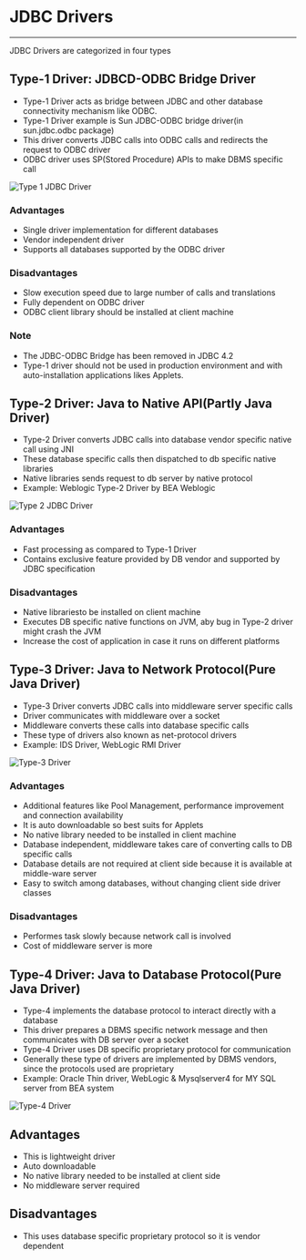 # JDBC Drivers
---
JDBC Drivers are categorized in four types

## Type-1 Driver: JDBCD-ODBC Bridge Driver
- Type-1 Driver acts as bridge between JDBC and other database connectivity mechanism like ODBC.
- Type-1 Driver example is Sun JDBC-ODBC bridge driver(in sun.jdbc.odbc package)
- This driver converts JDBC calls into ODBC calls and redirects the request to ODBC driver
- ODBC driver uses SP(Stored Procedure) APIs to make DBMS specific call

![Type 1 JDBC Driver](https://docs.google.com/drawings/d/1Le9ajun9PPHVF1b8fN1DZkGWF_xT-h_N2MExlDJDto0/export/png)

### Advantages
- Single driver implementation for different databases
- Vendor independent driver
- Supports all databases supported by the ODBC driver

### Disadvantages
- Slow execution speed due to large number of calls and translations
- Fully dependent on ODBC driver
- ODBC client library should be installed at client machine

### Note
- The JDBC-ODBC Bridge has been removed in JDBC 4.2
- Type-1 driver should not be used in production environment and with auto-installation applications likes Applets.

## Type-2 Driver: Java to Native API(Partly Java Driver)
- Type-2 Driver converts JDBC calls into database vendor specific native call using JNI
- These database specific calls then dispatched to db specific native libraries
- Native libraries sends request to db server by native protocol
- Example: Weblogic Type-2 Driver by BEA Weblogic

![Type 2 JDBC Driver](https://docs.google.com/drawings/d/1ETmHjQpP4IcBgJZR-4Qf2ivLoDZF93Z6k6M6JBCojPw/export/png)

### Advantages
- Fast processing as compared to Type-1 Driver
- Contains exclusive feature provided by DB vendor and supported by JDBC specification

### Disadvantages
- Native librariesto be installed on client machine
- Executes DB specific native functions on JVM, aby bug in Type-2 driver might crash the JVM
- Increase the cost of application in case it runs on different platforms

## Type-3 Driver: Java to Network Protocol(Pure Java Driver)
- Type-3 Driver converts JDBC calls into middleware server specific calls
- Driver communicates with middleware over a socket
- Middleware converts these calls into database specific calls
- These type of drivers also known as net-protocol drivers
- Example: IDS Driver, WebLogic RMI Driver

![Type-3 Driver](https://docs.google.com/drawings/d/1Jr3Lv122T8z8KvjpWmZ33CY2cjd3enOD14qagfEYV7k/export/png)

### Advantages
- Additional features like Pool Management, performance improvement and connection availability
- It is auto downloadable so best suits for Applets
- No native library needed to be installed in client machine
- Database independent, middleware takes care of converting calls to DB specific calls
- Database details are not required at client side because it is available at middle-ware server
- Easy to switch among databases, without changing client side driver classes

### Disadvantages
- Performes task slowly because network call is involved
- Cost of middleware server is more


## Type-4 Driver: Java to Database Protocol(Pure Java Driver)
- Type-4 implements the database protocol to interact directly with a database
- This driver prepares a DBMS specific network message and then communicates with DB server over a socket
- Type-4 Driver uses DB specific proprietary protocol for communication
- Generally these type of drivers are implemented by DBMS vendors, since the protocols used are proprietary
- Example: Oracle Thin driver, WebLogic & Mysqlserver4 for MY SQL server from BEA system

![Type-4 Driver](https://docs.google.com/drawings/d/1pKWKl9KP00xIeVIiPCuI5pBWlowPATpA_IdD87QeViI/export/png)

## Advantages
- This is lightweight driver
- Auto downloadable
- No native library needed to be installed at client side
- No middleware server required

## Disadvantages
- This uses database specific proprietary protocol so it is vendor dependent
